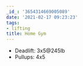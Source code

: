 ```yaml
---
_id_: '3654314669005089'
date: '2021-02-17 09:23:23'
tags:
- lifting
title: Home Gym
---
```


- Deadlift: 3x5@245lb
- Pullups: 4x5
